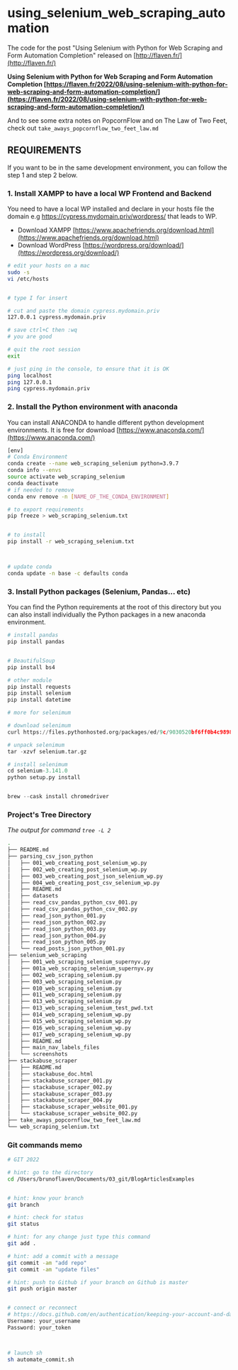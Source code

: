 # using_selenium_web_scraping_automation

The code for the post "Using Selenium with Python for Web Scraping and Form Automation Completion" released on [http://flaven.fr/](http://flaven.fr/)


**Using Selenium with Python for Web Scraping and Form Automation Completion [https://flaven.fr/2022/08/using-selenium-with-python-for-web-scraping-and-form-automation-completion/](https://flaven.fr/2022/08/using-selenium-with-python-for-web-scraping-and-form-automation-completion/)**

And to see some extra notes on PopcornFlow and on The Law of Two Feet, check out `take_aways_popcornflow_two_feet_law.md`

## REQUIREMENTS
If you want to be in the same development environment, you can follow the step 1 and step 2 below.

### 1. Install XAMPP to have a local WP Frontend and Backend
You need to have a local WP installed and declare in your hosts file the domain e.g https://cypress.mydomain.priv/wordpress/ that leads to WP.

- Download XAMPP [https://www.apachefriends.org/download.html](https://www.apachefriends.org/download.html)
- Download WordPress [https://wordpress.org/download/](https://wordpress.org/download/)

```bash
# edit your hosts on a mac
sudo -s
vi /etc/hosts


# type I for insert

# cut and paste the domain cypress.mydomain.priv
127.0.0.1 cypress.mydomain.priv

# save ctrl+C then :wq
# you are good

# quit the root session
exit

# just ping in the console, to ensure that it is OK
ping localhost
ping 127.0.0.1
ping cypress.mydomain.priv

```


### 2. Install the Python environment with anaconda

You can install ANACONDA to handle different python development environments. It is free for download [https://www.anaconda.com/](https://www.anaconda.com/)

```bash
[env]
# Conda Environment
conda create --name web_scraping_selenium python=3.9.7
conda info --envs
source activate web_scraping_selenium
conda deactivate
# if needed to remove
conda env remove -n [NAME_OF_THE_CONDA_ENVIRONMENT]

# to export requirements
pip freeze > web_scraping_selenium.txt


# to install
pip install -r web_scraping_selenium.txt



# update conda
conda update -n base -c defaults conda


```

### 3. Install Python packages (Selenium, Pandas... etc)
You can find the Python requirements at the root of this directory but you can also install individually the Python packages in a new anaconda environment.


```python
# install pandas
pip install pandas


# BeautifulSoup
pip install bs4

# other module
pip install requests
pip install selenium
pip install datetime

# more for selenimum

# download selenimum
curl https://files.pythonhosted.org/packages/ed/9c/9030520bf6ff0b4c98988448a93c04fcbd5b13cd9520074d8ed53569ccfe/selenium-3.141.0.tar.gz > selenium.tar.gz

# unpack selenimum
tar -xzvf selenium.tar.gz

# install selenimum
cd selenium-3.141.0
python setup.py install


brew --cask install chromedriver
```

### Project's Tree Directory

*The output for command `tree -L 2`*

```bash
.
├── README.md
├── parsing_csv_json_python
│   ├── 001_web_creating_post_selenium_wp.py
│   ├── 002_web_creating_post_selenium_wp.py
│   ├── 003_web_creating_post_json_selenium_wp.py
│   ├── 004_web_creating_post_csv_selenium_wp.py
│   ├── README.md
│   ├── datasets
│   ├── read_csv_pandas_python_csv_001.py
│   ├── read_csv_pandas_python_csv_002.py
│   ├── read_json_python_001.py
│   ├── read_json_python_002.py
│   ├── read_json_python_003.py
│   ├── read_json_python_004.py
│   ├── read_json_python_005.py
│   └── read_posts_json_python_001.py
├── selenium_web_scraping
│   ├── 001_web_scraping_selenium_supernyv.py
│   ├── 001a_web_scraping_selenium_supernyv.py
│   ├── 002_web_scraping_selenium.py
│   ├── 003_web_scraping_selenium.py
│   ├── 010_web_scraping_selenium.py
│   ├── 011_web_scraping_selenium.py
│   ├── 013_web_scraping_selenium.py
│   ├── 013_web_scraping_selenium_test_pwd.txt
│   ├── 014_web_scraping_selenium_wp.py
│   ├── 015_web_scraping_selenium_wp.py
│   ├── 016_web_scraping_selenium_wp.py
│   ├── 017_web_scraping_selenium_wp.py
│   ├── README.md
│   ├── main_nav_labels_files
│   └── screenshots
├── stackabuse_scraper
│   ├── README.md
│   ├── stackabuse_doc.html
│   ├── stackabuse_scraper_001.py
│   ├── stackabuse_scraper_002.py
│   ├── stackabuse_scraper_003.py
│   ├── stackabuse_scraper_004.py
│   ├── stackabuse_scraper_website_001.py
│   └── stackabuse_scraper_website_002.py
├── take_aways_popcornflow_two_feet_law.md
└── web_scraping_selenium.txt
```



### Git commands memo

```bash
# GIT 2022

# hint: go to the directory
cd /Users/brunoflaven/Documents/03_git/BlogArticlesExamples


# hint: know your branch
git branch

# hint: check for status
git status

# hint: for any change just type this command
git add .

# hint: add a commit with a message
git commit -am "add repo"
git commit -am "update files"

# hint: push to Github if your branch on Github is master
git push origin master


# connect or reconnect
# https://docs.github.com/en/authentication/keeping-your-account-and-data-secure/creating-a-personal-access-token
Username: your_username
Password: your_token



# launch sh
sh automate_commit.sh

```
